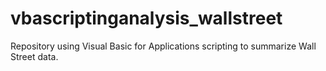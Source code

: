 # vbascriptinganalysis_wallstreet
Repository using Visual Basic for Applications scripting to summarize Wall Street data.
